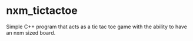 # nxm_tictactoe
Simple C++ program that acts as a tic tac toe game with the ability to have an nxm sized board.
